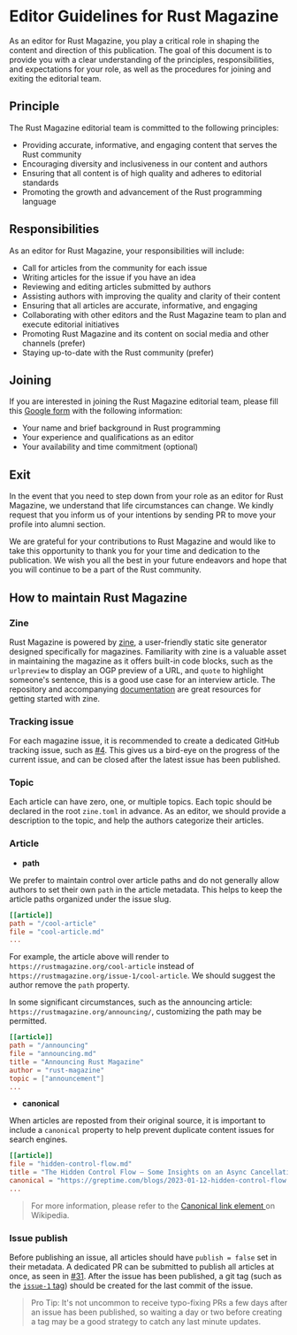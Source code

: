 # Editor Guidelines for Rust Magazine

As an editor for Rust Magazine, you play a critical role in shaping the content and direction of this publication. The goal of this document is to provide you with a clear understanding of the principles, responsibilities, and expectations for your role, as well as the procedures for joining and exiting the editorial team.

## Principle

The Rust Magazine editorial team is committed to the following principles:

- Providing accurate, informative, and engaging content that serves the Rust community
- Encouraging diversity and inclusiveness in our content and authors
- Ensuring that all content is of high quality and adheres to editorial standards
- Promoting the growth and advancement of the Rust programming language

## Responsibilities

As an editor for Rust Magazine, your responsibilities will include:

- Call for articles from the community for each issue
- Writing articles for the issue if you have an idea
- Reviewing and editing articles submitted by authors
- Assisting authors with improving the quality and clarity of their content
- Ensuring that all articles are accurate, informative, and engaging
- Collaborating with other editors and the Rust Magazine team to plan and execute editorial initiatives
- Promoting Rust Magazine and its content on social media and other channels (prefer)
- Staying up-to-date with the Rust community (prefer)

## Joining

If you are interested in joining the Rust Magazine editorial team, please fill this [Google form](https://xxx) with the following information:

- Your name and brief background in Rust programming
- Your experience and qualifications as an editor
- Your availability and time commitment (optional)

## Exit

In the event that you need to step down from your role as an editor for Rust Magazine, we understand that life circumstances can change. We kindly request that you inform us of your intentions by sending PR to move your profile into alumni section.

We are grateful for your contributions to Rust Magazine and would like to take this opportunity to thank you for your time and dedication to the publication. We wish you all the best in your future endeavors and hope that you will continue to be a part of the Rust community.

## How to maintain Rust Magazine

### Zine

Rust Magazine is powered by [zine], a user-friendly static site generator designed specifically for magazines. Familiarity with zine is a valuable asset in maintaining the magazine as it offers built-in code blocks, such as the `urlpreview` to display an OGP preview of a URL, and `quote` to highlight someone's sentence, this is a good use case for an interview article. The repository and accompanying [documentation](https://zineland.github.io/) are great resources for getting started with zine.

### Tracking issue

For each magazine issue, it is recommended to create a dedicated GitHub tracking issue, such as [#4]. This gives us a bird-eye on the progress of the current issue, and can be closed after the latest issue has been published.

### Topic

Each article can have zero, one, or multiple topics. Each topic should be declared in the root `zine.toml` in advance. As an editor, we should provide a description to the topic, and help the authors categorize their articles.

### Article

- **path**

We prefer to maintain control over article paths and do not generally allow authors to set their own `path` in the article metadata. This helps to keep the article paths organized under the issue slug.

```toml
[[article]]
path = "/cool-article"
file = "cool-article.md"
...
```

For example, the article above will render to `https://rustmagazine.org/cool-article` instead of `https://rustmagazine.org/issue-1/cool-article`. We should suggest the author remove the `path` property.

In some significant circumstances, such as the announcing article: `https://rustmagazine.org/announcing/`, customizing the path may be permitted.

```toml
[[article]]
path = "/announcing"
file = "announcing.md"
title = "Announcing Rust Magazine"
author = "rust-magazine"
topic = ["announcement"]
...
```

- **canonical**

When articles are reposted from their original source, it is important to include a `canonical` property to help prevent duplicate content issues for search engines.

```toml
[[article]]
file = "hidden-control-flow.md"
title = "The Hidden Control Flow — Some Insights on an Async Cancellation Problem in Rust"
canonical = "https://greptime.com/blogs/2023-01-12-hidden-control-flow.html"
...
```

> For more information, please refer to the [Canonical link element
> ](https://en.wikipedia.org/wiki/Canonical_link_element) on Wikipedia.

### Issue publish

Before publishing an issue, all articles should have `publish = false` set in their metadata. A dedicated PR can be submitted to publish all articles at once, as seen in [#31]. After the issue has been published, a git tag (such as the [`issue-1` tag]) should be created for the last commit of the issue.

> Pro Tip: It's not uncommon to receive typo-fixing PRs a few days after an issue has been published, so waiting a day or two before creating a tag may be a good strategy to catch any last minute updates.

[zine]: https://github.com/zineland/zine
[#4]: https://github.com/RustMagazine/rustmagazine/issue/4/
[#31]: https://github.com/RustMagazine/rustmagazine/pull/31/
[`issue-1` tag]: https://github.com/RustMagazine/rustmagazine/releases/tag/issue-1
